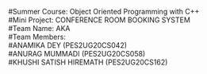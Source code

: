 #Summer Course: Object Oriented Programming with C++\
#Mini Project: CONFERENCE ROOM BOOKING SYSTEM\
#Team Name: AKA\
#Team Members:\
#ANAMIKA DEY (PES2UG20CS042)\
#ANURAG MUMMADI (PES2UG20CS058)\
#KHUSHI SATISH HIREMATH (PES2UG20CS162)
